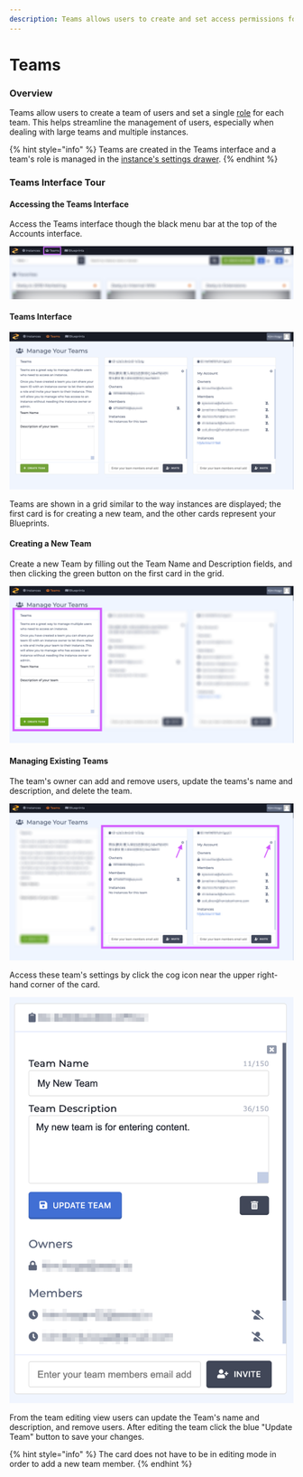 ```yaml
---
description: Teams allows users to create and set access permissions for groups of users.
---
```


# Teams

### Overview

Teams allow users to create a team of users and set a single [role](https://zesty.org/getting-started/roles-and-permissions) for each team. This helps streamline the management of users, especially when dealing with large teams and multiple instances. 

{% hint style="info" %}
Teams are created in the Teams interface and a team's role is managed in the [instance's settings drawer](https://zesty.org/glossary#instance-settings-drawer).
{% endhint %}

### Teams Interface Tour

#### Accessing the Teams Interface

Access the Teams interface though the black menu bar at the top of the Accounts interface. 

![Access Blueprints from the Accounts menu bar.](../../.gitbook/assets/teams-interface-access.png)

#### Teams Interface

![The Teams interface allows users to manager their teams.](../../.gitbook/assets/teams-interface.png)

Teams are shown in a grid similar to the way instances are displayed; the first card is for creating a new team, and the other cards represent your Blueprints. 

#### Creating a New Team

Create a new Team by filling out the Team Name and Description fields, and then clicking the green button on the first card in the grid.

![Use the first card in the grid to create a new team.](../../.gitbook/assets/teams-interface-create-new.png)

#### Managing Existing Teams

The team's owner can add and remove users, update the teams's name and description, and delete the team. 

![Access teams&apos; settings by clicking the cog icon.](../../.gitbook/assets/teams-interface-edit-teams.png)

Access these team's settings by click the cog icon near the upper right-hand corner of the card.

![Team editing view.](../../.gitbook/assets/team-edit-view.png)

From the team editing view users can update the Team's name and description, and remove users. After editing the team click the blue "Update Team" button to save your changes. 

{% hint style="info" %}
The card does not have to be in editing mode in order to add a new team member. 
{% endhint %}


